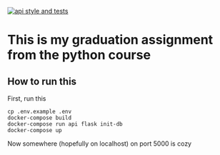 [![api style and tests](https://github.com/otzhora/science-reader/actions/workflows/api-workflow.yml/badge.svg)](https://github.com/otzhora/science-reader/actions/workflows/api-workflow.yml)

# This is my graduation assignment from the python course

## How to run this

First, run this

```
cp .env.example .env
docker-compose build
docker-compose run api flask init-db
docker-compose up 
```

Now somewhere (hopefully on localhost) on port 5000 is cozy
